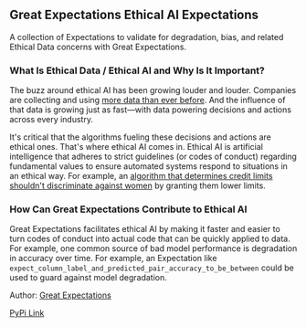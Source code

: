 ## Great Expectations Ethical AI Expectations
A collection of Expectations to validate for degradation, bias, and related Ethical Data concerns with Great Expectations.

### What Is Ethical Data / Ethical AI and Why Is It Important?

The buzz around ethical AI has been growing louder and louder. Companies are collecting and using [more data than ever before](https://www.statista.com/statistics/871513/worldwide-data-created/). And the influence of that data is growing just as fast—with
data powering decisions and actions across every industry.

It's critical that the algorithms fueling these decisions and actions are ethical ones. That's where ethical AI comes in. Ethical AI is artificial intelligence that adheres to strict guidelines (or codes of conduct) regarding fundamental values to ensure automated systems respond to situations in an ethical way. For example, an [algorithm that determines credit limits shouldn't discriminate against women](https://www.washingtonpost.com/business/2019/11/11/apple-card-algorithm-sparks-gender-bias-allegations-against-goldman-sachs/) by granting them lower limits.

### How Can Great Expectations Contribute to Ethical AI

Great Expectations facilitates ethical AI by making it faster and easier to turn codes of conduct into actual code that can be quickly applied to data. For example, one common source of bad model performance is degradation in accuracy over time. For example, an Expectation like `expect_column_label_and_predicted_pair_accuracy_to_be_between` could be used to guard against model degradation.

Author: [Great Expectations](https://github.com/great-expectations/great_expectations)

[PyPi Link](https://python.org/pypi/great_expectations_ethical_ai_expectations)
